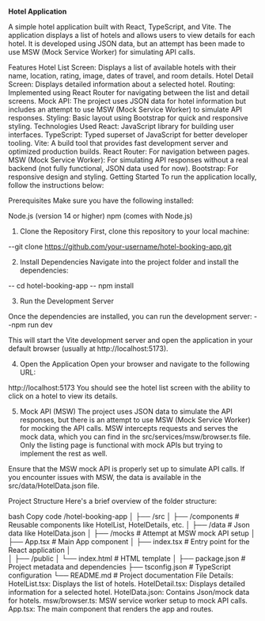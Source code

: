 **Hotel Application**


A simple hotel application built with React, TypeScript, and Vite. The application displays a list of hotels and allows users to view details for each hotel. It is developed using JSON data, but an attempt has been made to use MSW (Mock Service Worker) for simulating API calls.

Features
Hotel List Screen: Displays a list of available hotels with their name, location, rating, image, dates of travel, and room details.
Hotel Detail Screen: Displays detailed information about a selected hotel.
Routing: Implemented using React Router for navigating between the list and detail screens.
Mock API: The project uses JSON data for hotel information but includes an attempt to use MSW (Mock Service Worker) to simulate API responses.
Styling: Basic layout using Bootstrap for quick and responsive styling.
Technologies Used
React: JavaScript library for building user interfaces.
TypeScript: Typed superset of JavaScript for better developer tooling.
Vite: A build tool that provides fast development server and optimized production builds.
React Router: For navigation between pages.
MSW (Mock Service Worker): For simulating API responses without a real backend (not fully functional, JSON data used for now).
Bootstrap: For responsive design and styling.
Getting Started
To run the application locally, follow the instructions below:

Prerequisites
Make sure you have the following installed:

Node.js (version 14 or higher)
npm (comes with Node.js) 
1. Clone the Repository
First, clone this repository to your local machine:

--git clone https://github.com/your-username/hotel-booking-app.git

2. Install Dependencies
Navigate into the project folder and install the dependencies:

-- cd hotel-booking-app
-- npm install

3. Run the Development Server

Once the dependencies are installed, you can run the development server:
--npm run dev

This will start the Vite development server and open the application in your default browser (usually at http://localhost:5173).

4. Open the Application
Open your browser and navigate to the following URL:

http://localhost:5173
You should see the hotel list screen with the ability to click on a hotel to view its details.

5. Mock API (MSW)
The project uses JSON data to simulate the API responses, but there is an attempt to use MSW (Mock Service Worker) for mocking the API calls. MSW intercepts requests and serves the mock data, which you can find in the src/services/msw/browser.ts file. Only the listing page is functional with mock APIs but trying to implement the rest as well.

Ensure that the MSW mock API is properly set up to simulate API calls. If you encounter issues with MSW, the data is available in the src/data/HotelData.json file.

Project Structure
Here's a brief overview of the folder structure:

bash
Copy code
/hotel-booking-app
│
├── /src
│   ├── /components      # Reusable components like HotelList, HotelDetails, etc.
│   ├── /data           # Json data like HotelData.json
│   ├── /mocks          # Attempt at MSW mock API setup 
│   ├── App.tsx         # Main App component
│   ├── index.tsx       # Entry point for the React application
│  
│
├── /public
│   └── index.html      # HTML template
│
├── package.json        # Project metadata and dependencies
├── tsconfig.json       # TypeScript configuration
└── README.md           # Project documentation
File Details:
HotelList.tsx: Displays the list of hotels.
HotelDetail.tsx: Displays detailed information for a selected hotel.
HotelData.json: Contains Json/mock data for hotels.
msw/browser.ts: MSW service worker setup to mock API calls.
App.tsx: The main component that renders the app and routes.

